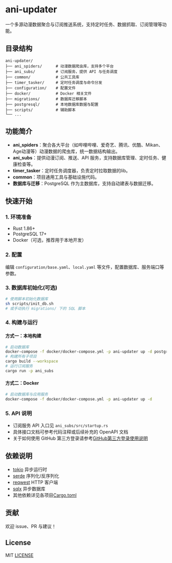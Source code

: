 # ani-updater

一个多源动漫数据聚合与订阅推送系统，支持定时任务、数据抓取、订阅管理等功能。

## 目录结构

```
ani-updater/
├── ani_spiders/      # 动漫数据爬虫库，支持多个平台
├── ani_subs/         # 订阅服务，提供 API 与任务调度
├── common/           # 公共工具库
├── timer_tasker/     # 定时任务调度与命令分发
├── configuration/    # 配置文件
├── docker/           # Docker 相关文件
├── migrations/       # 数据库迁移脚本
├── postgresql/       # 本地数据库数据与配置
├── scripts/          # 辅助脚本
└── ...
```

## 功能简介

- **ani_spiders**：聚合各大平台（如哔哩哔哩、爱奇艺、腾讯、优酷、Mikan、Age动漫等）动漫数据的爬虫库，统一数据结构输出。
- **ani_subs**：提供动漫订阅、推送、API 服务，支持数据库管理、定时任务、健康检查等。
- **timer_tasker**：定时任务调度器，负责定时拉取数据的lib。
- **common**：项目通用工具与基础设施代码。
- **数据库与迁移**：PostgreSQL 作为主数据库，支持自动建表与数据迁移。

## 快速开始

### 1. 环境准备

- Rust 1.86+
- PostgreSQL 17+
- Docker（可选，推荐用于本地开发）

### 2. 配置

编辑 `configuration/base.yaml`、`local.yaml` 等文件，配置数据库、服务端口等参数。

### 3. 数据库初始化(可选)

```bash
# 使用脚本初始化数据库
sh scripts/init_db.sh
# 或手动执行 migrations/ 下的 SQL 脚本
```

### 4. 构建与运行

#### 方式一：本地构建

```bash
# 启动数据库
docker-compose -f docker/docker-compose.yml -p ani-updater up -d postgresql
# 构建所有子项目
cargo build --workspace
# 运行订阅服务
cargo run -p ani_subs

```

#### 方式二：Docker

```bash
# 启动数据库与应用服务
docker-compose -f docker/docker-compose.yml -p ani-updater up -d
```

### 5. API 说明

- 订阅服务 API 入口见 `ani_subs/src/startup.rs`
- 具体接口文档可参考代码注释或后续补充的 OpenAPI 文档
- 关于如何使用 GitHub 第三方登录请参考[GitHub第三方登录使用说明](docs/github_oauth2.md)

## 依赖说明

- [tokio](https://github.com/tokio-rs/tokio) 异步运行时
- [serde](https://github.com/serde-rs/serde) 序列化/反序列化
- [reqwest](https://github.com/seanmonstar/reqwest) HTTP 客户端
- [sqlx](https://github.com/launchbadge/sqlx) 异步数据库
- 其他依赖详见各项目[Cargo.toml](Cargo.toml)

## 贡献

欢迎 issue、PR 与建议！

## License

MIT [LICENSE](LICENSE)

